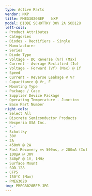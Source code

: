 ```yaml
---
type: Active Parts
vendor: NXP
title: PMEG3020BEP　　NXP
model: DIODE SCHOTTKY 30V 2A SOD128
left-cols:
- Product Attributes
- Categories
- Diodes - Rectifiers - Single
- Manufacturer
- Series
- Diode Type
- Voltage - DC Reverse (Vr) (Max)
- Current - Average Rectified (Io)
- Voltage - Forward (Vf) (Max) @ If
- Speed
- Current - Reverse Leakage @ Vr
- Capacitance @ Vr, F
- Mounting Type
- Package / Case
- Supplier Device Package
- Operating Temperature - Junction
- Base Part Number
right-cols:
- Select All
- Discrete Semiconductor Products
- Nexperia USA Inc.
- '-'
- Schottky
- 30V
- 2A
- 450mV @ 2A
- Fast Recovery =< 500ns, > 200mA (Io)
- 100µA @ 30V
- 340pF @ 1V, 1MHz
- Surface Mount
- SOD-128
- CFP5
- 150°C (Max)
- PMEG3020
img: PMEG3020BEP.JPG
---
```

